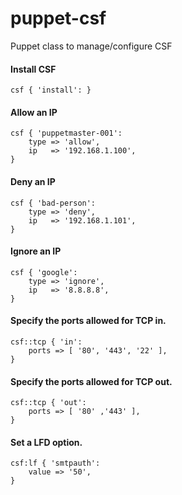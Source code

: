 puppet-csf
======================
Puppet class to manage/configure CSF

#### Install CSF

    csf { 'install': }

#### Allow an IP

    csf { 'puppetmaster-001':
        type => 'allow',
        ip   => '192.168.1.100',
    }

#### Deny an IP

    csf { 'bad-person':
        type => 'deny',
        ip   => '192.168.1.101',
    }

#### Ignore an IP

    csf { 'google':
        type => 'ignore',
        ip   => '8.8.8.8',
    }

#### Specify the ports allowed for TCP in.

    csf::tcp { 'in':
        ports => [ '80', '443', '22' ],
    }

#### Specify the ports allowed for TCP out.

    csf::tcp { 'out':
        ports => [ '80' ,'443' ],
    }

#### Set a LFD option.

    csf:lf { 'smtpauth':
        value => '50',
    }
